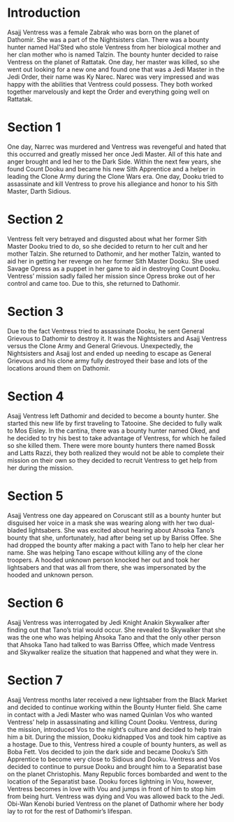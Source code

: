 # Introduction

Asajj Ventress was a female Zabrak who was born on the planet of Dathomir.
She was a part of the Nightsisters clan.
There was a bounty hunter named Hal'Sted who stole Ventress from her biological mother and her clan mother who is named Talzin.
The bounty hunter decided to raise Ventress on the planet of Rattatak.
One day, her master was killed, so she went out looking for a new one and found one that was a Jedi Master in the Jedi Order, their name was Ky Narec.
Narec was very impressed and was happy with the abilities that Ventress could possess.
They both worked together marvelously and kept the Order and everything going well on Rattatak.

# Section 1

One day, Narrec was murdered and Ventress was revengeful and hated that this occurred and greatly missed her once Jedi Master.
All of this hate and anger brought and led her to the Dark Side.
Within the next few years, she found Count Dooku and became his new Sith Apprentice and a helper in leading the Clone Army during the Clone Wars era.
One day, Dooku tried to assassinate and kill Ventress to prove his allegiance and honor to his Sith Master, Darth Sidious.

# Section 2

Ventress felt very betrayed and disgusted about what her former Sith Master Dooku tried to do, so she decided to return to her cult and her mother Talzin.
She returned to Dathomir, and her mother Talzin, wanted to aid her in getting her revenge on her former Sith Master Dooku.
She used Savage Opress as a puppet in her game to aid in destroying Count Dooku.
Ventress’ mission sadly failed her mission since Opress broke out of her control and came too.
Due to this, she returned to Dathomir.

# Section 3

Due to the fact Ventress tried to assassinate Dooku, he sent General Grievous to Dathomir to destroy it.
It was the Nightsisters and  Asajj Ventress versus the Clone Army and General Grievous.
Unexpectedly, the Nightsisters and Asajj lost and ended up needing to escape as General Grievous and his clone army fully destroyed their base and lots of the locations around them on Dathomir.

# Section 4

Asajj Ventress left Dathomir and decided to become a bounty hunter.
She started this new life by first traveling to Tatooine.
She decided to fully walk to Mos Eisley.
In the cantina, there was a bounty hunter named Oked, and he decided to try his best to take advantage of Ventress, for which he failed so she killed them.
There were more bounty hunters there named Bossk and Latts Razzi, they both realized they would not be able to complete their mission on their own so they decided to recruit Ventress to get help from her during the mission.

# Section 5

Asajj Ventress one day appeared on Coruscant still as a bounty hunter but disguised her voice in a mask she was wearing along with her two dual-bladed lightsabers.
She was excited about hearing about Ahsoka Tano’s bounty that she, unfortunately, had after being set up by Bariss Offee.
She had dropped the bounty after making a pact with Tano to help her clear her name.
She was helping Tano escape without killing any of the clone troopers.
A hooded unknown person knocked her out and took her lightsabers and that was all from there, she was impersonated by the hooded and unknown person.

# Section 6

Asajj Ventress was interrogated by Jedi Knight Anakin Skywalker after finding out that Tano’s trial would occur.
She revealed to Skywalker that she was the one who was helping Ahsoka Tano and that the only other person that Ahsoka Tano had talked to was Barriss Offee, which made Ventress and Skywalker realize the situation that happened and what they were in.

# Section 7

Asajj Ventress months later received a new lightsaber from the Black Market and decided to continue working within the Bounty Hunter field.
She came in contact with a Jedi Master who was named Quinlan Vos who wanted Ventress’ help in assassinating and killing Count Dooku.
Ventress, during the mission, introduced Vos to the night’s culture and decided to help train him a bit.
During the mission, Dooku kidnapped Vos and took him captive as a hostage.
Due to this, Ventress hired a couple of bounty hunters, as well as Boba Fett.
Vos decided to join the dark side and became Dooku’s Sith Apprentice to become very close to Sidious and Dooku.
Ventress and Vos decided to continue to pursue Dooku and brought him to a Separatist base on the planet Christophis.
Many Republic forces bombarded and went to the location of the Separatist base.
Dooku forces lightning in Vou, however, Ventress becomes in love with Vou and jumps in front of him to stop him from being hurt.
Ventress was dying and Vou was allowed back to the Jedi.
Obi-Wan Kenobi buried Ventress on the planet of Dathomir where her body lay to rot for the rest of Dathomir’s lifespan.
